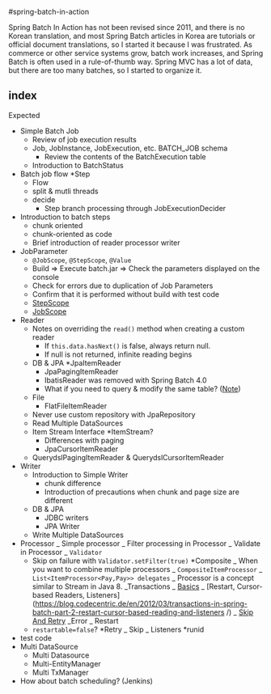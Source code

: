 #spring-batch-in-action

Spring Batch In Action has not been revised since 2011, and there is no Korean translation, and most Spring Batch articles in Korea are tutorials or official document translations, so I started it because I was frustrated.
As commerce or other service systems grow, batch work increases, and Spring Batch is often used in a rule-of-thumb way.
Spring MVC has a lot of data, but there are too many batches, so I started to organize it.

## index

Expected

- Simple Batch Job
  - Review of job execution results
  - Job, JobInstance, JobExecution, etc. BATCH_JOB schema
    - Review the contents of the BatchExecution table
  - Introduction to BatchStatus
- Batch job flow
  \*Step
  - Flow
  - split & mutli threads
  - decide
    - Step branch processing through JobExecutionDecider
- Introduction to batch steps
  - chunk oriented
  - chunk-oriented as code
  - Brief introduction of reader processor writer
- JobParameter
  - `@JobScope`, `@StepScope`, `@Value`
  - Build => Execute batch.jar => Check the parameters displayed on the console
  - Check for errors due to duplication of Job Parameters
  - Confirm that it is performed without build with test code
  - [StepScope](https://docs.spring.io/spring-batch/3.0.x/reference/html/configureStep.html)
  - [JobScope](https://docs.spring.io/spring-batch/3.0.x/reference/html/configureStep.html)
- Reader
  - Notes on overriding the `read()` method when creating a custom reader
    - If `this.data.hasNext()` is false, always return null.
    - If null is not returned, infinite reading begins
  - DB & JPA
    \*JpaItemReader
    - JpaPagingItemReader
    - IbatisReader was removed with Spring Batch 4.0
    - What if you need to query & modify the same table? ([Note](https://stackoverflow.com/questions/26509971/spring-batch-jpapagingitemreader-why-some-rows-are-not-read))
  - File
    - FlatFileItemReader
  - Never use custom repository with JpaRepository
  - Read Multiple DataSources
  - Item Stream Interface
    \*ItemStream?
    - Differences with paging
    - JpaCursorItemReader
  - QuerydslPagingItemReader & QuerydslCursorItemReader
- Writer
  - Introduction to Simple Writer
    - chunk difference
    - Introduction of precautions when chunk and page size are different
  - DB & JPA
    - JDBC writers
    - JPA Writer
  - Write Multiple DataSources
- Processor
  _ Simple processor
  _ Filter processing in Processor
  _ Validate in Processor
  _ `Validator`
  * Skip on failure with `Validator.setFilter(true)`
  *Composite
  _ When you want to combine multiple processors
  _ `CompositeItemProcessor`
  _ `List<ItemProcessor<Pay,Pay>> delegates`
  _ Processor is a concept similar to Stream in Java 8.
  _Transactions
  _ [Basics](https://blog.codecentric.de/en/2012/03/transactions-in-spring-batch-part-1-the-basics/)
  _ [Restart, Cursor-based Readers, Listeners](https://blog.codecentric.de/en/2012/03/transactions-in-spring-batch-part-2-restart-cursor-based-reading-and-listeners /)
  _ [Skip And Retry](https://blog.codecentric.de/en/2012/03/transactions-in-spring-batch-part-3-skip-and-retry/)
  _Error
  _ Restart
  * `restartable=false`?
  *Retry
  _ Skip
  _ Listeners
  \*runid
- test code
- Multi DataSource
  - Multi Datasource
  - Multi-EntityManager
  - Multi TxManager
- How about batch scheduling? (Jenkins)
